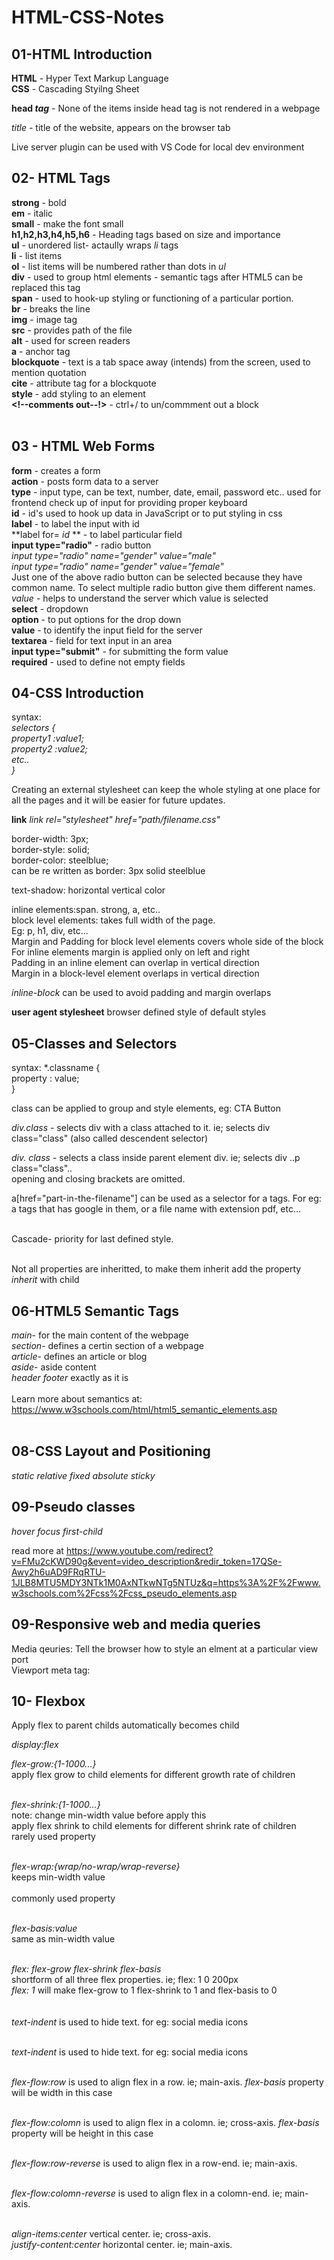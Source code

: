 # HTML-CSS-Notes

## 01-HTML Introduction

**HTML** - Hyper Text Markup Language <br>
**CSS** - Cascading Styilng Sheet <br>

**head *tag*** - None of the items inside head tag is not rendered in a webpage <br>

*title* - title of the website, appears on the browser tab <br>

Live server plugin can be used with VS Code for local dev environment <br>

## 02- HTML Tags

**strong** - bold <br>
**em** - italic <br>
**small** - make the font small <br>
**h1,h2,h3,h4,h5,h6** -  Heading tags based on size and importance<br>
**ul** - unordered list- actaully wraps *li* tags <br>
**li** - list items <br>
**ol** - list items will be numbered rather than dots in *ul* <br>
**div** - used to group html elements - semantic tags after HTML5 can be replaced this tag<br>
**span** - used to hook-up styling or functioning of a particular portion. <br>
**br** - breaks the line <br>
**img** - image tag <br>
**src** - provides path of the file <br>
**alt** - used for screen readers <br>
**a** - anchor tag <br>
**blockquote** - text is a tab space away (intends) from the screen, used to mention quotation <br>
**cite** - attribute tag for a blockquote <br>
**style** - add styling to an element <br>
**<!--comments out--!>** - ctrl+/ to un/commment out a block<br><br>


## 03 - HTML Web Forms
**form** - creates a form<br>
**action** - posts form data to a server<br>
**type** - input type, can be text, number, date, email, password etc.. used for frontend check up of 
input for providing proper keyboard<br>
**id** - id's used to hook up data in JavaScript or to put styling in css <br>
**label** -  to label the input with id <br>
**label for= *id* ** - to label particular field <br>
**input type="radio"** - radio button <br>
*input type="radio" name="gender" value="male"* <br>
*input type="radio" name="gender" value="female"*<br>
Just one of the above radio button can be selected because they have common name.
To select multiple radio button give them different names.<br>
*value* - helps to understand the server which value is selected<br>
**select** - dropdown<br>
**option** - to put options for the drop down<br>
**value** - to identify the input field for the server <br>
**textarea** - field for text input in an area <br>
**input type="submit"** - for submitting the form value <br>
**required** - used to define not empty fields <br>

## 04-CSS Introduction

syntax: <br>
*selectors { <br>
    property1 :value1; <br>
    property2 :value2; <br>
    etc.. <br>
}* <br>

Creating an external stylesheet can keep the whole styling at one place for all the pages and it will be easier for future updates. <br>

**link** *link rel="stylesheet" href="path/filename.css"* <br>

border-width: 3px;<br>
border-style: solid;<br>
border-color: steelblue;<br>
can be re written as border: 3px solid steelblue <br>

text-shadow: horizontal vertical color <br>

inline elements:span. strong, a, etc..<br>
block level elements: takes full width of the page.<br>
Eg: p, h1, div, etc...<br>
Margin and Padding for block level elements covers whole side of the block<br>
For inline elements margin is applied only on left and right<br>
Padding in an inline element can overlap in vertical direction <br>
Margin in a block-level element overlaps in vertical direction <br>

*inline-block* can be used to avoid padding and margin overlaps
<br>

**user agent stylesheet** browser defined style of default styles
<br>

## 05-Classes and Selectors
syntax: *.classname { <br>
    property : value; <br>
} <br>

class can be applied to group and style elements, eg: CTA Button<br>

*div.class* - selects div with a class attached to it. ie; selects div class="class"   (also called descendent selector)<br>

*div. class* - selects a class inside parent element div. ie; selects div
..p class="class"..</div> <br>
opening and closing brackets are omitted.<br>

a[href="part-in-the-filename"] can be used as a selector for a tags. For eg: a tags that has google in them, or a file name with extension pdf, etc...
<br><br>

Cascade- priority for last defined style.
<br><br>

Not all properties are inheritted, to make them inherit add the property *inherit* with child <br>

## 06-HTML5 Semantic Tags

*main*- for the main content of the webpage <br>
*section*- defines a certin section of a webpage<br>
*article*- defines an article or blog <br>
*aside*- aside content<br>
*header* *footer* exactly as it is <br>
<br>
Learn more about semantics at: <br>
https://www.w3schools.com/html/html5_semantic_elements.asp
<br><br>
 
 ## 08-CSS Layout and Positioning

*static*
*relative*
*fixed*
*absolute*
*sticky*


## 09-Pseudo classes

*hover*
*focus*
*first-child*

read more at https://www.youtube.com/redirect?v=FMu2cKWD90g&event=video_description&redir_token=17QSe-Awy2h6uAD9FRqRTU-1JLB8MTU5MDY3NTk1M0AxNTkwNTg5NTUz&q=https%3A%2F%2Fwww.w3schools.com%2Fcss%2Fcss_pseudo_elements.asp

## 09-Responsive web and media queries
Media qeuries: Tell the browser how to style an elment at a particular view port<br>
Viewport meta tag: 

## 10- Flexbox 

Apply flex to parent childs automatically becomes child<br>

*display:flex* <br>

*flex-grow:{1-1000...}* <br>
apply flex grow to child elements for different growth rate of children<br><br>


*flex-shrink:{1-1000...}* <br>
note: change  min-width value before apply this<br> 
apply flex shrink to child elements for different shrink rate of children<br>
rarely used property<br><br>

*flex-wrap:{wrap/no-wrap/wrap-reverse}* <br>
keeps min-width value<br> 
<br>
commonly used property<br><br>

*flex-basis:value* <br>
same as min-width value<br> 
<br>

*flex: flex-grow flex-shrink flex-basis* <br>
shortform of all three flex properties. ie; flex: 1 0 200px<br>
*flex: 1* will make flex-grow to 1 flex-shrink to 1 and flex-basis to 0 <br> 
<br><br>
*text-indent* is used to hide text. for eg: social media icons<br><br>

*text-indent* is used to hide text. for eg: social media icons<br><br>

*flex-flow:row* is used to align flex in a row. ie; main-axis. *flex-basis* property will be width in this case<br><br>

*flex-flow:colomn* is used to align flex in a colomn. ie; cross-axis. *flex-basis* property will be height in this case<br><br>

*flex-flow:row-reverse* is used to align flex in a row-end. ie; main-axis.<br><br>

*flex-flow:colomn-reverse* is used to align flex in a colomn-end. ie; main-axis.<br><br>

*align-items:center* vertical center. ie; cross-axis.<br>
*justify-content:center* horizontal center. ie; main-axis.<br><br>

